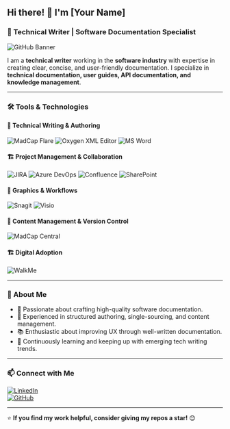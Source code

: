 ## Hi there! 👋 I'm [Your Name]  
### 🚀 Technical Writer | Software Documentation Specialist   

![GitHub Banner](https://source.unsplash.com/1600x400/?technology,writing)

I am a **technical writer** working in the **software industry** with expertise in creating clear, concise, and user-friendly documentation. I specialize in **technical documentation, user guides, API documentation, and knowledge management**.

---

### 🛠️ Tools & Technologies

#### 📖 Technical Writing & Authoring
![MadCap Flare](https://www.google.com/url?sa=i&url=https%3A%2F%2Fwww.pngegg.com%2Fen%2Fsearch%3Fq%3Dmadcap%2BSoftware&psig=AOvVaw3zeZHpEf-Xvpp6GaRQRkG_&ust=1739530116521000&source=images&cd=vfe&opi=89978449&ved=0CBgQ3YkBahcKEwiwzYHuvMCLAxUAAAAAHQAAAAAQCQ)
![Oxygen XML Editor](https://img.shields.io/badge/Oxygen%20XML%20Editor-FF9800?style=for-the-badge)
![MS Word](https://img.shields.io/badge/MS%20Word-2B579A?style=for-the-badge&logo=microsoftword&logoColor=white)

#### 🏗️ Project Management & Collaboration
![JIRA](https://img.shields.io/badge/JIRA-0052CC?style=for-the-badge&logo=jira&logoColor=white)
![Azure DevOps](https://img.shields.io/badge/Azure%20DevOps-0078D7?style=for-the-badge&logo=azuredevops&logoColor=white)
![Confluence](https://img.shields.io/badge/Confluence-172B4D?style=for-the-badge&logo=confluence&logoColor=white)
![SharePoint](https://img.shields.io/badge/SharePoint-0078D4?style=for-the-badge&logo=microsoftsharepoint&logoColor=white)

#### 🎨 Graphics & Workflows
![Snagit](https://img.shields.io/badge/Snagit-FF5722?style=for-the-badge)
![Visio](https://img.shields.io/badge/MS%20Visio-3955A3?style=for-the-badge&logo=microsoftvisio&logoColor=white)

#### 📂 Content Management & Version Control
![MadCap Central](https://img.shields.io/badge/MadCap%20Central-217346?style=for-the-badge)

#### 🏗️ Digital Adoption
![WalkMe](https://img.shields.io/badge/WalkMe-00ADEF?style=for-the-badge)

---

### 📌 About Me
- 📜 Passionate about crafting high-quality software documentation.
- 🎯 Experienced in structured authoring, single-sourcing, and content management.
- 📚 Enthusiastic about improving UX through well-written documentation.
- 🚀 Continuously learning and keeping up with emerging tech writing trends.

---

### 📫 Connect with Me
[![LinkedIn](https://img.shields.io/badge/LinkedIn-%230077B5.svg?style=for-the-badge&logo=linkedin&logoColor=white)](https://www.linkedin.com/in/yourprofile)  
[![GitHub](https://img.shields.io/badge/GitHub-181717?style=for-the-badge&logo=github&logoColor=white)](https://github.com/yourgithub)  

---

⭐ **If you find my work helpful, consider giving my repos a star!** 😊
